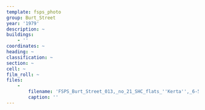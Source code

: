 ```yaml
---
template: fsps_photo
group: Burt_Street
year: '1979'
description: ~
buildings:
    - ''
coordinates: ~
heading: ~
classification: ~
section: ~
cell: ~
film_roll: ~
files:
    -
        filename: 'FSPS_Burt_Street_013,_no_21_SHC_flats_''Kerta'',_6-5-E,_1979.png'
        caption: ''
---
```

